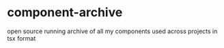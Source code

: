 # component-archive
open source running archive of all my components used across projects in tsx format
